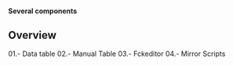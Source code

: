 #### Several components
## Overview

01.- Data table
02.- Manual Table
03.- Fckeditor
04.- Mirror Scripts
